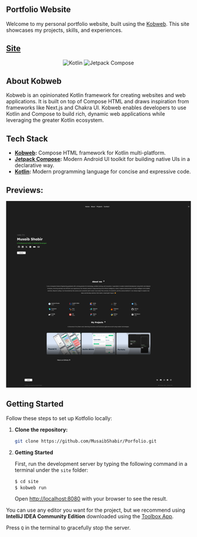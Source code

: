 

## Portfolio Website

Welcome to my personal portfolio website, built using the [Kobweb](https://github.com/varabyte/kobweb). This site showcases my projects, skills, and experiences.

## [Site](https://kotfolio.onrender.com/)

<p align="center">
  <img alt="Kotlin" src="https://img.shields.io/badge/Kotlin-a503fc?logo=kotlin&logoColor=white&style=for-the-badge"/></a>
  <img alt="Jetpack Compose" src="https://img.shields.io/static/v1?style=for-the-badge&message=Jetpack+Compose&color=4285F4&logo=Jetpack+Compose&logoColor=FFFFFF&label="/></a> 
</p>

## About Kobweb 
Kobweb is an opinionated Kotlin framework for creating websites and web applications. It is built on top of Compose HTML and draws inspiration from frameworks like Next.js and Chakra UI. Kobweb enables developers to use Kotlin and Compose to build rich, dynamic web applications while leveraging the greater Kotlin ecosystem.


## Tech Stack

- **[Kobweb](https://github.com/varabyte/kobweb):** Compose HTML framework for Kotlin multi-platform.
- **[Jetpack Compose](https://developer.android.com/jetpack/compose):** Modern Android UI toolkit for building native UIs in a declarative way.
- **[Kotlin](https://kotlinlang.org/):** Modern programming language for concise and expressive code.


## Previews: 
![Preview](images/full_screenshot.png)


## Getting Started

Follow these steps to set up Kotfolio locally:

1. **Clone the repository:**
   ```bash
   git clone https://github.com/MusaibShabir/Porfolio.git
   ```

2. **Getting Started**

    First, run the development server by typing the following command in a terminal under the `site` folder:

    ```bash
    $ cd site
    $ kobweb run
    ```

    Open [http://localhost:8080](http://localhost:8080) with your browser to see the result.

You can use any editor you want for the project, but we recommend using **IntelliJ IDEA Community Edition** downloaded
using the [Toolbox App](https://www.jetbrains.com/toolbox-app/).

Press `Q` in the terminal to gracefully stop the server.

<br>
